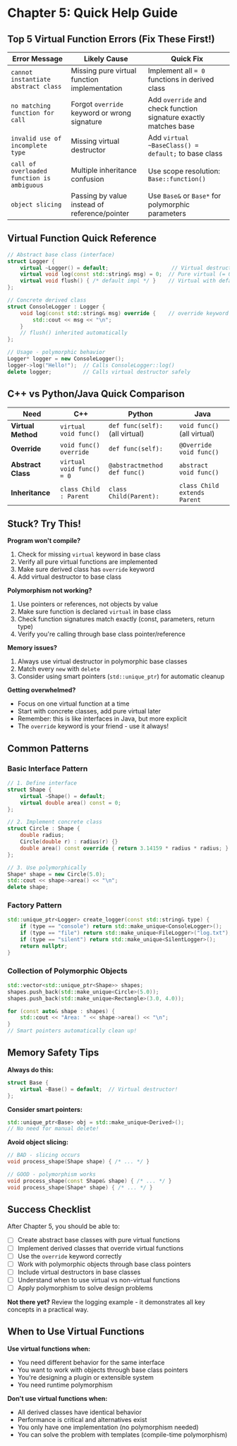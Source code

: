 # Chapter 5: Quick Help Guide

## Top 5 Virtual Function Errors (Fix These First!)

| Error Message | Likely Cause | Quick Fix |
|--------------|--------------|-----------|
| `cannot instantiate abstract class` | Missing pure virtual function implementation | Implement all `= 0` functions in derived class |
| `no matching function for call` | Forgot `override` keyword or wrong signature | Add `override` and check function signature exactly matches base |
| `invalid use of incomplete type` | Missing virtual destructor | Add `virtual ~BaseClass() = default;` to base class |
| `call of overloaded function is ambiguous` | Multiple inheritance confusion | Use scope resolution: `Base::function()` |
| `object slicing` | Passing by value instead of reference/pointer | Use `Base&` or `Base*` for polymorphic parameters |

## Virtual Function Quick Reference

```cpp
// Abstract base class (interface)
struct Logger {
    virtual ~Logger() = default;                    // Virtual destructor (REQUIRED!)
    virtual void log(const std::string& msg) = 0;  // Pure virtual (= 0)
    virtual void flush() { /* default impl */ }    // Virtual with default
};

// Concrete derived class
struct ConsoleLogger : Logger {
    void log(const std::string& msg) override {    // override keyword (RECOMMENDED!)
        std::cout << msg << "\n";
    }
    // flush() inherited automatically
};

// Usage - polymorphic behavior
Logger* logger = new ConsoleLogger();
logger->log("Hello!");  // Calls ConsoleLogger::log()
delete logger;          // Calls virtual destructor safely
```

## C++ vs Python/Java Quick Comparison

| Need | C++ | Python | Java |
|------|-----|--------|------|
| **Virtual Method** | `virtual void func()` | `def func(self):` (all virtual) | `void func()` (all virtual) |
| **Override** | `void func() override` | `def func(self):` | `@Override void func()` |
| **Abstract Class** | `virtual void func() = 0` | `@abstractmethod def func()` | `abstract void func()` |
| **Inheritance** | `class Child : Parent` | `class Child(Parent):` | `class Child extends Parent` |

## Stuck? Try This!

**Program won't compile?**
1. Check for missing `virtual` keyword in base class
2. Verify all pure virtual functions are implemented
3. Make sure derived class has `override` keyword
4. Add virtual destructor to base class

**Polymorphism not working?**
1. Use pointers or references, not objects by value
2. Make sure function is declared `virtual` in base class
3. Check function signatures match exactly (const, parameters, return type)
4. Verify you're calling through base class pointer/reference

**Memory issues?**
1. Always use virtual destructor in polymorphic base classes
2. Match every `new` with `delete`
3. Consider using smart pointers (`std::unique_ptr`) for automatic cleanup

**Getting overwhelmed?**
- Focus on one virtual function at a time
- Start with concrete classes, add pure virtual later
- Remember: this is like interfaces in Java, but more explicit
- The `override` keyword is your friend - use it always!

## Common Patterns

### Basic Interface Pattern
```cpp
// 1. Define interface
struct Shape {
    virtual ~Shape() = default;
    virtual double area() const = 0;
};

// 2. Implement concrete class
struct Circle : Shape {
    double radius;
    Circle(double r) : radius(r) {}
    double area() const override { return 3.14159 * radius * radius; }
};

// 3. Use polymorphically
Shape* shape = new Circle(5.0);
std::cout << shape->area() << "\n";
delete shape;
```

### Factory Pattern
```cpp
std::unique_ptr<Logger> create_logger(const std::string& type) {
    if (type == "console") return std::make_unique<ConsoleLogger>();
    if (type == "file") return std::make_unique<FileLogger>("log.txt");
    if (type == "silent") return std::make_unique<SilentLogger>();
    return nullptr;
}
```

### Collection of Polymorphic Objects
```cpp
std::vector<std::unique_ptr<Shape>> shapes;
shapes.push_back(std::make_unique<Circle>(5.0));
shapes.push_back(std::make_unique<Rectangle>(3.0, 4.0));

for (const auto& shape : shapes) {
    std::cout << "Area: " << shape->area() << "\n";
}
// Smart pointers automatically clean up!
```

## Memory Safety Tips

**Always do this:**
```cpp
struct Base {
    virtual ~Base() = default;  // Virtual destructor!
};
```

**Consider smart pointers:**
```cpp
std::unique_ptr<Base> obj = std::make_unique<Derived>();
// No need for manual delete!
```

**Avoid object slicing:**
```cpp
// BAD - slicing occurs
void process_shape(Shape shape) { /* ... */ }

// GOOD - polymorphism works
void process_shape(const Shape& shape) { /* ... */ }
void process_shape(Shape* shape) { /* ... */ }
```

## Success Checklist

After Chapter 5, you should be able to:
- [ ] Create abstract base classes with pure virtual functions
- [ ] Implement derived classes that override virtual functions
- [ ] Use the `override` keyword correctly
- [ ] Work with polymorphic objects through base class pointers
- [ ] Include virtual destructors in base classes
- [ ] Understand when to use virtual vs non-virtual functions
- [ ] Apply polymorphism to solve design problems

**Not there yet?** Review the logging example - it demonstrates all key concepts in a practical way.

## When to Use Virtual Functions

**Use virtual functions when:**
- You need different behavior for the same interface
- You want to work with objects through base class pointers
- You're designing a plugin or extensible system
- You need runtime polymorphism

**Don't use virtual functions when:**
- All derived classes have identical behavior
- Performance is critical and alternatives exist
- You only have one implementation (no polymorphism needed)
- You can solve the problem with templates (compile-time polymorphism)
